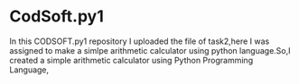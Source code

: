# CodSoft.py1
In this CODSOFT.py1 repository I uploaded the file of task2,here I was assigned to make a simlpe arithmetic calculator using python language.So,I created a simple arithmetic calculator using Python Programming Language,
